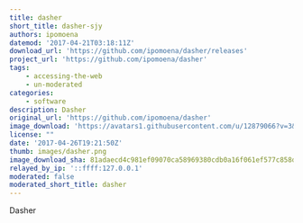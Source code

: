 ```yaml
---
title: dasher
short_title: dasher-sjy
authors: ipomoena
datemod: '2017-04-21T03:18:11Z'
download_url: 'https://github.com/ipomoena/dasher/releases'
project_url: 'https://github.com/ipomoena/dasher'
tags:
    - accessing-the-web
    - un-moderated
categories:
    - software
description: Dasher
original_url: 'https://github.com/ipomoena/dasher'
image_download: 'https://avatars1.githubusercontent.com/u/12879066?v=3&s=40'
license: ""
date: '2017-04-26T19:21:50Z'
thumb: images/dasher.png
image_download_sha: 81adaecd4c981ef09070ca58969380cdb0a16f061ef577c858dc726a2deb3733
relayed_by_ip: '::ffff:127.0.0.1'
moderated: false
moderated_short_title: dasher
---
```

Dasher